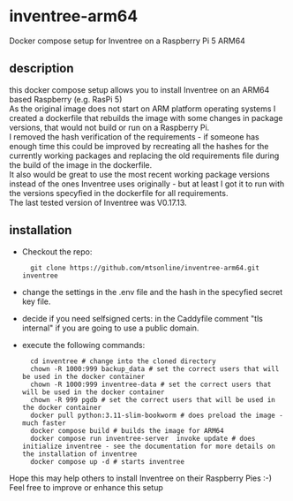 # inventree-arm64
Docker compose setup for Inventree on a Raspberry Pi 5 ARM64 
## description
this docker compose setup allows you to install Inventree on an ARM64 based Raspberry (e.g. RasPi 5)    
As the original image does not start on ARM platform operating systems I created a dockerfile that rebuilds the image with some changes in package versions, that would not build or run on a Raspberry Pi.    
I removed the hash verification of the requirements - if someone has enough time this could be improved by recreating all the hashes for the currently working packages and replacing the old requirements file during the build of the image in the dockerfile.    
It also would be great to use the most recent working package versions instead of the ones Inventree uses originally - but at least I got it to run with the versions specyfied in the dockerfile for all requirements.    
The last tested version of Inventree was V0.17.13.

## installation
* Checkout the repo:    

        git clone https://github.com/mtsonline/inventree-arm64.git inventree    

* change the settings in the .env file and the hash in the specyfied secret key file.    
* decide if you need selfsigned certs: in the Caddyfile comment "tls internal" if you are going to use a public domain.    
* execute the following commands:    

        cd inventree # change into the cloned directory    
        chown -R 1000:999 backup_data # set the correct users that will be used in the docker container    
        chown -R 1000:999 inventree-data # set the correct users that will be used in the docker container    
        chown -R 999 pgdb # set the correct users that will be used in the docker container    
        docker pull python:3.11-slim-bookworm # does preload the image - much faster    
        docker compose build # builds the image for ARM64    
        docker compose run inventree-server  invoke update # does initialize inventree - see the documentation for more details on the installation of inventree    
        docker compose up -d # starts inventree    



Hope this may help others to install Inventree on their Raspberry Pies :-)    
Feel free to improve or enhance this setup
